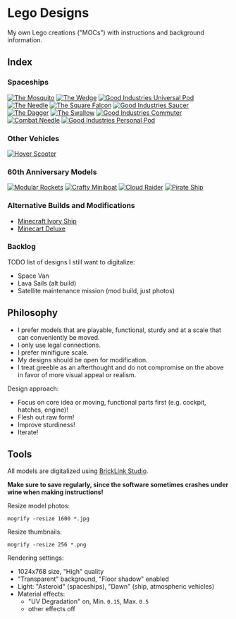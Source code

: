 # Lego Designs

My own Lego creations ("MOCs") with instructions and background information.

## Index

### Spaceships

[![The Mosquito](thumbnails/mosquito_front.png)](spaceships/the-mosquito/)
[![The Wedge](thumbnails/the_wedge_front.png)](spaceships/the-wedge/)
[![Good Industries Universal Pod](thumbnails/universal_pod.png)](spaceships/universal-pod/)
[![The Needle](thumbnails/the_needle.png)](spaceships/the-needle/)
[![The Square Falcon](thumbnails/the_square_falcon.png)](spaceships/the-square-falcon/)
[![Good Industries Saucer](thumbnails/saucer.png)](spaceships/saucer/)
[![The Dagger](thumbnails/the_dagger.png)](spaceships/the-dagger/)
[![The Swallow](thumbnails/the-swallow.png)](spaceships/the-swallow/)
[![Good Industries Commuter](thumbnails/commuter.png)](spaceships/commuter/)
[![Combat Needle](thumbnails/combat_needle.png)](spaceships/combat-needle/)
[![Good Industries Personal Pod](thumbnails/personal_pod.png)](spaceships/personal-pod/)

### Other Vehicles

[![Hover Scooter](thumbnails/hover_scooter.png)](vehicles/hover-scooter/)

### 60th Anniversary Models

[![Modular Rockets](thumbnails/modular_rockets.png)](60th-anniversary/modular-rockets/)
[![Crafty Miniboat](thumbnails/crafty_miniboat.png)](60th-anniversary/crafty-miniboat/)
[![Cloud Raider](thumbnails/cloud_raider.png)](60th-anniversary/cloud-raider/)
[![Pirate Ship](thumbnails/pirate_ship.png)](60th-anniversary/pirate-ship/)

### Alternative Builds and Modifications

* [Minecraft Ivory Ship](alts-mods/minecraft-ivory-ship/)
* [Minecart Deluxe](alts-mods/minecart-deluxe/)

### Backlog

TODO list of designs I still want to digitalize:

* Space Van
* Lava Sails (alt build)
* Satellite maintenance mission (mod build, just photos)

## Philosophy

* I prefer models that are playable, functional, sturdy and at a scale that can conveniently be moved.
* I only use legal connections.
* I prefer minifigure scale.
* My designs should be open for modification.
* I treat greeble as an afterthought and do not compromise on the above in favor of more visual appeal or realism.

Design approach:

* Focus on core idea or moving, functional parts first (e.g. cockpit, hatches, engine)!
* Flesh out raw form!
* Improve sturdiness!
* Iterate!

## Tools

All models are digitalized using [BrickLink Studio](https://studio.bricklink.com/v2/build/studio.page).

**Make sure to save regularly, since the software sometimes crashes under wine when making instructions!**

Resize model photos:

```
mogrify -resize 1600 *.jpg
```

Resize thumbnails:

```
mogrify -resize 256 *.png
```

Rendering settings:

* 1024x768 size, "High" quality
* "Transparent" background, "Floor shadow" enabled
* Light: "Asteroid" (spaceships), "Dawn" (ship, atmospheric vehicles)
* Material effects:
    * "UV Degradation" on, Min. `0.15`, Max. `0.5`
    * other effects off
